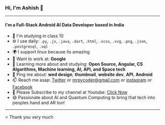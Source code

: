 ### Hi, I'm Ashish 👋
---

#### I'm a Full-Stack Android AI Data Developer based in India

- 🏢 I'm  studying in class 10
- ⚙️ I use daily: `.py`, `.js`, `.java`, `.dart`, `.html`, `.scss`, `.svg`, `.png`, `.json`, `.postgresql`, `.sql`
- 🌍 I support linux because its amazing
- 💅 Want to work at: **Google**
- 🌱 Learning more about and studying: **Open Source, Angular, CS Algorithms, Machine learning, AI, API, and Space tech**
- 💬 Ping me about: **wed design**, **thumbnail**, **website dev**, **API**, **Android**
- 📫 Reach me asap: <a href="https://twitter.com/imdigitalashish/">Twitter</a> or mrpycoder@gmail.com or <a href="https://instagram.com/imdigitalashish/">instagram</a> or <a href="https://facebook.com/imdigitalashish/">Facebook</a> 
- 💜 Please Subscribe to my channel at Youtube: <a href="https://www.youtube.com/channel/UCRFntf3WYwAwcOFPN_SMuew"> Click Now </a> 
- 😄 Passionate about AI and Quantum Computing to bring that tech into peoples hand and AR too!



---

⭐️ Thank you very much
